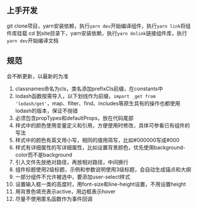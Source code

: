 ## 上手开发
git clone项目，yarn安装依赖，执行`yarn dev`开始编译组件，执行`yarn link`将组件库挂载
cd 到site目录下，yarn安装依赖，执行`yarn dolink`链接组件库，执行`yarn dev`开始编译文档

## 规范
会不断更新，以最新的为准

1. classnames命名为cls，类名添加prefixCls前缀，在constants中
2. lodash函数按需导入，以下划线作为前缀，`import _get from 'lodash/get'`，map、filter、find、includes等原生具有的操作也都使用lodash的版本，保证不抛错
3. 必须包含propTypes和defaultProps，放在代码尾部
5. 样式中的颜色使用变量定义和引用，方便使用时修改，具体可参看已有组件的写法
6. 样式中的颜色有英文用小写，相同的值用简写，比如#000000写成#000
8. 样式有详细属性的写详细属性，比如设置背景颜色，优先使用background-color而不是background
9. 引入文件先放绝对路径，再放相对路径，中间换行
10. 组件标题使用2级标题，示例和参数说明使用3级标题，会自动生成锚点和大纲
11. 一部分组件不允许被选中，要添加user-select样式
12. 设置输入框一类的高度时，用font-size和line-height设置，不用设置height
13. 用背景色填充表示active，用边框表示hover
14. 尽量不使用匿名函数作为事件回调


